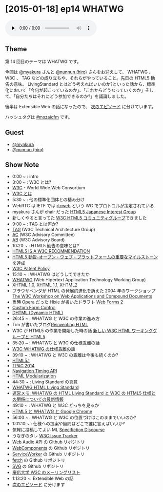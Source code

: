 # [2015-01-18] ep14 WHATWG

<audio preload="none" src="https://files.mozaic.fm/mozaic-ep14.mp3" controls></audio>


## Theme

第 14 回目のテーマは WHATWG です。

今回は [@myakura](https://twitter.com/myakura) さんと [@nunnun (hiro)](https://twitter.com/nunnun) さんをお迎えして、 WHATWG 、 W3C 、 TAG などの成り立ちや、それらがやっていること。先日の HTML5 勧告の意味。 LivingStandard とはどう考えればいいのか?といった話から、標準化において「今何が起こっているのか」、「これからどうなっていくのか」そして、「自分たちはそれにどう参加できるのか?」を議論しました。

後半は Extensible Web の話になったので、 [次のエピソード](http://mozaic.fm/post/108491263993/15-extensible-web) に分けています。

ハッシュタグは [#mozaicfm](https://twitter.com/search?q=mozaicfm&src=hash) です。


## Guest

- [@myakura](https://twitter.com/myakura)
- [@nunnun (hiro)](https://twitter.com/nunnun)


## Show Note

- 0:00 ~ : intro
- 3:00 ~ : W3C とは?
 - [W3C](http://t.umblr.com/redirect?z=http%3A%2F%2Fwww.w3.org%2F&t=YWRkODExN2RjMDNkOGIzYzdlNzc2ZjQyYWUyOWMxZDIzZjZkMmRjOSxjOFd4eUYzMA%3D%3D) - World Wide Web Consortium
 - [W3C とは](http://t.umblr.com/redirect?z=http%3A%2F%2Fwww.w3c.jp%2F2012%2F06%2F03-W3C_General%2FW3C_General.html&t=ZTJmOTEyYmQ3YzNmODg5MWJkY2E4NzUyNWI2ZmZjMTY5Mjc5ZjVjZCxjOFd4eUYzMA%3D%3D)
- 5:30 ~ : 他の標準化団体との棲み分け
 - WebRTC は IETF では [rtcweb](http://t.umblr.com/redirect?z=https%3A%2F%2Ftools.ietf.org%2Fwg%2Frtcweb%2F&t=OGMzZjliMmUwZjBmNGVhMzJlNjZlZDEwZDk4ZTk0MmZiOWIwNTRlMSxjOFd4eUYzMA%3D%3D) という WG でプロトコルが策定されている
 - myakura さんが chair だった [HTML5 Japanese Interest Group](http://t.umblr.com/redirect?z=http%3A%2F%2Fwww.w3.org%2F2009%2F09%2Fhtml5-ig-jp-charter.ja.html&t=ODM5MWE0MDdlODdiOGQxYTZmMDQxY2RkYmI2N2ZhMDQ2MDkzMjllOSxjOFd4eUYzMA%3D%3D)
 - 新しくやると言ってた [W3C HTML5 コミュニティグループ](http://t.umblr.com/redirect?z=http%3A%2F%2Fwww.w3.org%2Fcommunity%2Fhtml5jp%2F&t=MWFjYjMyYTlmYzNkM2FlZTc1OTVmYTlmZjBiODIyNWE2YTVmZTAxZixjOFd4eUYzMA%3D%3D)できました
- 9:00 ~ : TAG とは何か?
 - [TAG](http://t.umblr.com/redirect?z=http%3A%2F%2Fwww.w3.org%2F2001%2Ftag%2F&t=NmVkMTA2ZWRkYjY1YWE5YzA3N2EzMGU4M2I4YjBmMWVkMzVhMTMzMyxjOFd4eUYzMA%3D%3D) (W3C Technical Architecture Group)
 - [AC](http://t.umblr.com/redirect?z=http%3A%2F%2Fwww.w3.org%2FConsortium%2Fmembership-faq%23ACRep&t=YjgzNzBmYzVhODIyNDI2NWIzYmIxZWQ5MGU2ZDE1ZTliYjgwMTQ1NCxjOFd4eUYzMA%3D%3D) (W3C Advisory Committee)
 - [AB](http://t.umblr.com/redirect?z=http%3A%2F%2Fwww.w3.org%2Fwiki%2FAB&t=Yjg0NjQ0NDkxYWVkNmE2ZWQwYTdhMTAxNmYxMjk0ODQ0NDE3ZDFmMCxjOFd4eUYzMA%3D%3D) (W3C Advisory Board)
- 10:20 ~ : HTML5 勧告の意味とは?
 - [HTML5 IS A W3C RECOMMENDATION](http://t.umblr.com/redirect?z=http%3A%2F%2Fwww.w3.org%2Fblog%2Fnews%2Farchives%2F4167&t=NDUzNTRhOGNhMzMxZGFhNjljMmY2NjY3YjBkMzg4ODM1OTAyYTNlZSxjOFd4eUYzMA%3D%3D)
 - [HTML5 勧告-オープン・ウェブ・プラットフォームの重要なマイルストーンを達成](http://t.umblr.com/redirect?z=http%3A%2F%2Fwww.w3.org%2F2014%2F10%2Fhtml5-rec.html.ja&t=MTVkOWEyNmM0ZWMyNDNkOGYxODc4NGZmMjAyNTQwM2YzZDJiZWRhZCxjOFd4eUYzMA%3D%3D)
 - [W3C Patent Policy](http://t.umblr.com/redirect?z=http%3A%2F%2Fwww.w3.org%2FConsortium%2FPatent-Policy%2F&t=YWQ4MTk2MzQxMDc0Nzk2MDM3YzZkN2E5NWM4MjA5ZjBkMDFjYTQzMyxjOFd4eUYzMA%3D%3D)
- 15:10 ~ : WHATWG はどうしてできたか
 - [WHATWG](http://t.umblr.com/redirect?z=https%3A%2F%2Fwhatwg.org%2F&t=Y2ZhZTM5ZGExMTBiZDkyYTg4YTllMTE5MTJhMTJkOGFiMmU5Y2YyMixjOFd4eUYzMA%3D%3D) (Web Hipertext Application Technology Working Group)
 - [XHTML 1.0](http://t.umblr.com/redirect?z=http%3A%2F%2Fwww.w3.org%2FTR%2Fxhtml1%2F&t=MTllY2Q3ZTRhZGFjNmUwNmRlYzE1MWFkYTNjYWU1MDA5OWM2OWU2MyxjOFd4eUYzMA%3D%3D), [XHTML 1.1](http://t.umblr.com/redirect?z=http%3A%2F%2Fwww.w3.org%2FTR%2Fxhtml11%2F&t=OWVjMjI0NWRhYzRjYjdmMDMzZmEwZjgzZmQxNzkxMDdlNGM3ZTJjYixjOFd4eUYzMA%3D%3D), [XHTML2](http://t.umblr.com/redirect?z=http%3A%2F%2Fwww.w3.org%2FTR%2Fxhtml2%2F&t=ZDdjMTM0MDAxNDAyNWMxMTUzMjY5N2E3MjJlNjMyMjUxNDJlNjMxYSxjOFd4eUYzMA%3D%3D)
 - ブラウザベンダが HTML の発展的進化を訴えた 2004 年のワークショップ [The W3C Workshop on Web Applications and Compound Documents](http://t.umblr.com/redirect?z=http%3A%2F%2Fwww.w3.org%2F2004%2F04%2Fwebapps-cdf-ws%2F&t=YWYyYTIyNjdhODlkY2U1OWExOGRiYzIwZmRhNzU3MDg1ZjM2ZDBmOSxjOFd4eUYzMA%3D%3D)
 - 当時 Opera だった Hixie が書いたドラフト [Web Forms 2](http://t.umblr.com/redirect?z=https%3A%2F%2Fgithub.com%2Fwestonruter%2Fwebforms2&t=MDk0ZjFhYzgyMjM4ZmM0NDBkNTgxZTRjNTZiYzhjZWMyNDZkOTdmOCxjOFd4eUYzMA%3D%3D)
 - [Custom Form Control](http://t.umblr.com/redirect?z=https%3A%2F%2Fwhatwg.org%2Fspecs%2Fweb-controls%2Fcurrent-work%2F&t=OTdhYzQxNTM1MzU5ZjdlMDM4Y2Q1ZGUyNGI0NTdjZGJhYTJmMzhiYyxjOFd4eUYzMA%3D%3D)
 - [DHTML (Dynamic HTML)](http://t.umblr.com/redirect?z=http%3A%2F%2Fja.wikipedia.org%2Fwiki%2F%25E3%2583%2580%25E3%2582%25A4%25E3%2583%258A%25E3%2583%259F%25E3%2583%2583%25E3%2582%25AFHTML&t=MTdiNjA1ZmYyMDQzOTAxYTE4NmM3NDA4YTAzNDgwYjc5YWY1YzVhOCxjOFd4eUYzMA%3D%3D)
- 26:45 ~ : WHATWG と W3C の作業の進み方
 - Tim が書いたブログ[Reinventing HTML](http://t.umblr.com/redirect?z=http%3A%2F%2Fdig.csail.mit.edu%2Fbreadcrumbs%2Fnode%2F166&t=NGYzNTc1ZDAzN2Y1YjIyZWU2NjJmMTA0OTA4NjQ5YzZiNjhjYTk4ZSxjOFd4eUYzMA%3D%3D)
 - W3C が HTML5 の作業を開始した時の話 [新しい W3C HTML ワーキンググループと HTML5](http://t.umblr.com/redirect?z=http%3A%2F%2Fstandards.mitsue.co.jp%2Farchives%2F001222.html&t=Yzc2ZjI5ZTYzYzMyYWQwMWJhYTNkNjBlNTFiZDcxNTY2MzU1MWUwOCxjOFd4eUYzMA%3D%3D)
- 35:20 ~ : WHATWG と W3C の仕様乖離の話
 - [W3C-WHATWG の仕様乖離の話](http://t.umblr.com/redirect?z=http%3A%2F%2Fdeveloper.telerik.com%2Ffeatured%2Fw3c-vs-whatwg-html5-specs-differences-documented%2F&t=OWU3ODA2MjBhY2FhYWM5YmRiNDdkNDQ2YjdiZWRmZjA2ODM4MGEyNyxjOFd4eUYzMA%3D%3D)
- 39:10 ~ : WHATWG と W3C の乖離は今後も続くのか?
 - [HTML5.1](http://t.umblr.com/redirect?z=http%3A%2F%2Fwww.w3.org%2FTR%2Fhtml51%2F&t=ZTdkOGQxNjA2NmRmYmU2MGZiZjRhOGY3ZjYzZmFkNzY5MzlmMTI1MixjOFd4eUYzMA%3D%3D)
 - [TPAC 2014](http://t.umblr.com/redirect?z=http%3A%2F%2Fwww.w3.org%2F2014%2F11%2FTPAC%2F&t=OWI2MDM2NzE4YzI0ZmU0YmIzMTQ2NWU2ZWQyNmJlOWQyNDdiOWI5MyxjOFd4eUYzMA%3D%3D)
 - [Navigation Timing API](http://t.umblr.com/redirect?z=http%3A%2F%2Fwww.w3.org%2FTR%2Fnavigation-timing%2F&t=YzA0ODBhYWVhYmIwNjlkNTE5OTI4OTYwYTY3ZDAyNGMxOGMxNGQxNSxjOFd4eUYzMA%3D%3D)
 - [HTML Modularization](http://t.umblr.com/redirect?z=http%3A%2F%2Fwww.w3.org%2F2014%2F10%2Fmodularity-slides%2F&t=Mjg1MTk0Nzc3Mjk3NjU5MjBmYzYxMzFlMGM3YTM1NjFlMGJlZTA4NCxjOFd4eUYzMA%3D%3D)
- 44:30 ~ : Living Standard の真意
 - [WHATWG HTML Living Standard](http://t.umblr.com/redirect?z=https%3A%2F%2Fhtml.spec.whatwg.org%2F&t=MjdmMGVmMzMwNTU3YzNiNjQ0ZDg2ZTY3MzRmMTU3ODE0MWMwMWE3MixjOFd4eUYzMA%3D%3D)
 - [運営メモ: WHATWG の HTML Living Standard と W3C の HTML5 仕様との関係についての最新情報](http://t.umblr.com/redirect?z=https%3A%2F%2Fdev.mozilla.jp%2F2012%2F07%2Fadministrivia-update-on-the-relationship-between-the-whatwg-html-living-standard-and-the-w3c-html5-specification%2F&t=YjY4ODU3OGU3NGRhYzY2NWZmNmU0Yzg2N2JmYmYxNzE1OTljN2M3ZCxjOFd4eUYzMA%3D%3D)
- 49:10 ~ : WHATWG と W3C どっちを見るか
 - [HTML5 と WHATWG と Google Chrome](http://t.umblr.com/redirect?z=https%3A%2F%2Fplus.google.com%2F+HayatoIto%2Fposts%2FaxVAUzFEu4L&t=YzNmMWZmN2FjNjcyYTllMjE4ZTA0YzBkYmNlMjg2OTQxODkyMGZkOCxjOFd4eUYzMA%3D%3D)
- 56:00 ~ : WHATWG と W3C の位置づけはこのままでいいのか?
- 1:01:10 ~ : 仕様への提案や疑問はどこで誰に言えばいいか?
 - 気軽に投稿してよい ML [Specifiction Discourse](http://t.umblr.com/redirect?z=http%3A%2F%2Fdiscourse.specifiction.org%2F&t=NWY4MmIzODRmODkwMmQ2M2MzZDZhZjg3NDkxOGEyMDFlM2Q0OWIyMSxjOFd4eUYzMA%3D%3D)
 - うなぎのタレ [W3C Issue Tracker](http://t.umblr.com/redirect?z=http%3A%2F%2Fwww.w3.org%2F2005%2F06%2Ftracker%2F&t=YzYxYTQ0OTc5YjMyMmRiZjcyNTE1YTE5ZjcyN2JjN2VkNmM5Mjc4MixjOFd4eUYzMA%3D%3D)
 - [Web Audio API](http://t.umblr.com/redirect?z=https%3A%2F%2Fgithub.com%2FWebAudio%2Fweb-audio-api&t=MDM5NDk4ZDNiOTYyODMwM2RkNmZkODRlMjg0YTk2MDY5YTY0OGJhNixjOFd4eUYzMA%3D%3D) の Github リポジトリ
 - [WebComponents](http://t.umblr.com/redirect?z=https%3A%2F%2Fgithub.com%2Fw3c%2Fwebcomponents%2F&t=MDdiNTk5NTcyNGYyOTVlYTZlYzM2OTdhNGIxM2ZiYTM4MDM1OTYzYixjOFd4eUYzMA%3D%3D) の Github リポジトリ
 - [ServiceWorker](http://t.umblr.com/redirect?z=https%3A%2F%2Fgithub.com%2Fslightlyoff%2FServiceWorker%2F&t=NzE1MjlhMGEyYTBhZGMyZGRhY2E4YTFlODJkMmNmYWY1MWE2MmM1NCxjOFd4eUYzMA%3D%3D) の Github リポジトリ
 - [fetch](http://t.umblr.com/redirect?z=https%3A%2F%2Fgithub.com%2Fwhatwg%2Ffetch&t=ZTU3ZjNmNWUxNmRmMWVjNjRkNWNhYTY0YTAwMjFjODk0YzY2ZDVkMCxjOFd4eUYzMA%3D%3D) の Github リポジトリ
 - [SVG](http://t.umblr.com/redirect?z=https%3A%2F%2Fgithub.com%2Fw3c%2Fsvgwg%2F&t=N2NkYzY2MDgxOTUwZjM2MDRhYjhjZDU1NDZjMzY0MzA5ZGFmYzhhNSxjOFd4eUYzMA%3D%3D) の Github リポジトリ
 - [慶応大学 W3C のメーリングリスト](http://t.umblr.com/redirect?z=http%3A%2F%2Fwww.w3.org%2FConsortium%2Fcontact-keio-ja.html&t=ZGRiMzM4YzkyMmRlZTYwMjVmMzY0NDEzOWM5YTEwMzIwY2ZjOGRiNSxjOFd4eUYzMA%3D%3D)
- 1:13:20 ~: Extensible Web の話
 - [次のエピソード](http://mozaic.fm/post/108491263993/15-extensible-web) に分けます
